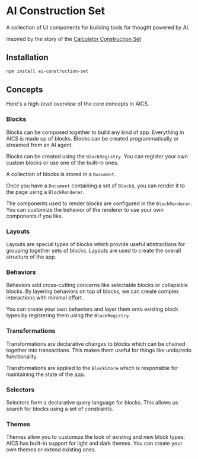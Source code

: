 # AI Construction Set

A collection of UI components for building tools for thought powered by AI.

Inspired by the story of the [Calculator Construction Set](https://www.folklore.org/StoryView.py?story=Calculator_Construction_Set.txt)

## Installation

```bash
npm install ai-construction-set
```

## Concepts

Here's a high-level overview of the core concepts in AICS.

### Blocks

Blocks can be composed together to build any kind of app. Everything in AICS is made up of blocks. Blocks can be created programmatically or streamed from an AI agent.

Blocks can be created using the `BlockRegistry`. You can register your own custom blocks or use one of the built-in ones.

A collection of blocks is stored in a `Document`.

Once you have a `Document` containing a set of `Block`s, you can render it to the page using a `BlockRenderer`.

The components used to render blocks are configured in the `BlockRenderer`. You can customize the behavior of the renderer to use your own components if you like.

### Layouts

Layouts are special types of blocks which provide useful abstractions for grouping together sets of blocks. Layouts are used to create the overall structure of the app.

### Behaviors

Behaviors add cross-cutting concerns like selectable blocks or collapsible blocks. By layering behaviors on top of blocks, we can create complex interactions with minimal effort.

You can create your own behaviors and layer them onto existing block types by registering them using the `BlockRegistry`.

### Transformations

Transformations are declarative changes to blocks which can be chained together into transactions. This makes them useful for things like undo/redo functionality.

Transformations are applied to the `BlockStore` which is responsible for maintaining the state of the app.

### Selectors

Selectors form a declarative query language for blocks. This allows us search for blocks using a set of constraints.

### Themes

Themes allow you to customize the look of existing and new block types. AICS has built-in support for light and dark themes. You can create your own themes or extend existing ones.
